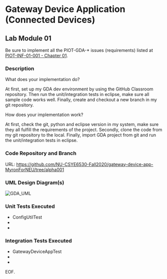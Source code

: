 # Gateway Device Application (Connected Devices)

## Lab Module 01

Be sure to implement all the PIOT-GDA-* issues (requirements) listed at [PIOT-INF-01-001 - Chapter 01](https://github.com/orgs/programming-the-iot/projects/1#column-9974937).

### Description

What does your implementation do? 

At first, set up my GDA dev environment by using the GitHub Classroom repository. Then run the unit/integration tests in eclipse, make sure all sample code works well. Finally, create and checkout a new branch in my git repository.

How does your implementation work?

At first, check the git, python and eclipse version in my system, make sure they all fulfill the requirements of the project. Secondly, clone the code from my git repository to the local. Finally, import GDA project from git and run the unit/integration tests in eclipse.

### Code Repository and Branch

URL: https://github.com/NU-CSYE6530-Fall2020/gateway-device-app-MyronForNEU/tree/alpha001

### UML Design Diagram(s)

![GDA_UML](https://github.com/NU-CSYE6530-Fall2020/gateway-device-app-MyronForNEU/blob/chapter01/exercises/chapter01/GDA_UML.jpg)


### Unit Tests Executed

- ConfigUtilTest
- 
- 

### Integration Tests Executed

- GatewayDeviceAppTest
- 
- 

EOF.
